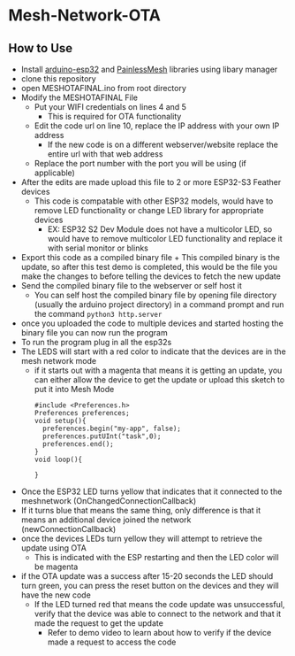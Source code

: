 # Mesh-Network-OTA
## How to Use
  + Install [arduino-esp32](https://docs.espressif.com/projects/arduino-esp32/en/latest/installing.html) and [PainlessMesh](https://github.com/gmag11/painlessMesh/tree/master) libraries using libary manager
  + clone this repository
  + open MESHOTAFINAL.ino from root directory
  + Modify the MESHOTAFINAL File
    + Put your WIFI credentials on lines 4 and 5
      + This is required for OTA functionality  
    + Edit the code url on line 10, replace the IP address with your own IP address
      + If the new code is on a different webserver/website replace the entire url with that web address  
    + Replace the port number with the port you will be using (if applicable)
  + After the edits are made upload this file to 2 or more ESP32-S3 Feather devices
    + This code is compatable with other ESP32 models, would have to remove LED functionality or change LED library for appropriate devices
      + EX: ESP32 S2 Dev Module does not have a multicolor LED, so would have to remove multicolor LED functionality and replace it with serial monitor or blinks  
  +  Export this code as a compiled binary file
    + This compiled binary is the update, so after this test demo is completed, this would be the file you make the changes to before telling the devices to fetch the new update
  +  Send the compiled binary file to the webserver or self host it
      + You can self host the compiled binary file by opening file directory (usually the arduino project directory) in a command prompt and run the command ```python3 http.server```
  + once you uploaded the code to multiple devices and started hosting the binary file you can now run the program
  + To run the program plug in all the esp32s
  + The LEDS will start with a red color to indicate that the devices are in the mesh network mode
    + if it starts out with a magenta that means it is getting an update, you can either allow the device to get the update or upload this sketch to put it into Mesh Mode
       ```
       #include <Preferences.h>
       Preferences preferences;
       void setup(){
         preferences.begin("my-app", false);
         preferences.putUInt("task",0);
         preferences.end();
       }
       void loop(){

       }
       ```
  + Once the ESP32 LED turns yellow that indicates that it connected to the meshnetwork (OnChangedConnectionCallback)
  + If it turns blue that means the same thing, only difference is that it means an additional device joined the network (newConnectionCallback)
  + once the devices LEDs turn yellow they will attempt to retrieve the update using OTA
    + This is indicated with the ESP restarting and then the LED color will be magenta
  + if the OTA update was a success after 15-20 seconds the LED should turn green, you can press the reset button on the devices and they will have the new code
    + If the LED turned red that means the code update was unsuccessful, verify that the device was able to connect to the network and that it made the request to get the update
      + Refer to demo video to learn about how to verify if the device made a request to access the code
